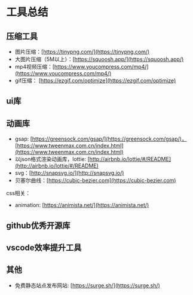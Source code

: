 # 工具总结

## 压缩工具

* 图片压缩：[https://tinypng.com/](https://tinypng.com/)
* 大图片压缩（5M以上）：[https://squoosh.app/](https://squoosh.app/)
* mp4视频压缩：[https://www.youcompress.com/mp4/](https://www.youcompress.com/mp4/)
* gif压缩： [https://ezgif.com/optimize](https://ezgif.com/optimize)

## ui库

## 动画库

* gsap: [https://greensock.com/gsap/](https://greensock.com/gsap/)，[https://www.tweenmax.com.cn/index.html](https://www.tweenmax.com.cn/index.html)
* 以json格式渲染动画库，lottie: [http://airbnb.io/lottie/#/README](http://airbnb.io/lottie/#/README)
* svg：[http://snapsvg.io/](http://snapsvg.io/)
* 贝塞尔曲线：[https://cubic-bezier.com](https://cubic-bezier.com)

css相关：

* animation: [https://animista.net/](https://animista.net/)

## github优秀开源库

## vscode效率提升工具

## 其他

* 免费静态站点发布网站: [https://surge.sh/](https://surge.sh/)
